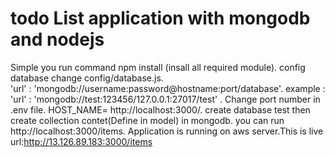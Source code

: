 # todo List application with mongodb and nodejs
Simple you run command npm install (insall all required module).
config database change config/database.js.  
'url' : 'mongodb://username:password@hostname:port/database'. 
example : 'url' : 'mongodb://test:123456/127.0.0.1:27017/test' . 
Change port number in .env file.
HOST_NAME= http://localhost:3000/. 
create database test then create collection contet(Define in model) in mongodb.
you can run http://localhost:3000/items.
Application is running on aws server.This is live url:http://13.126.89.183:3000/items
 
